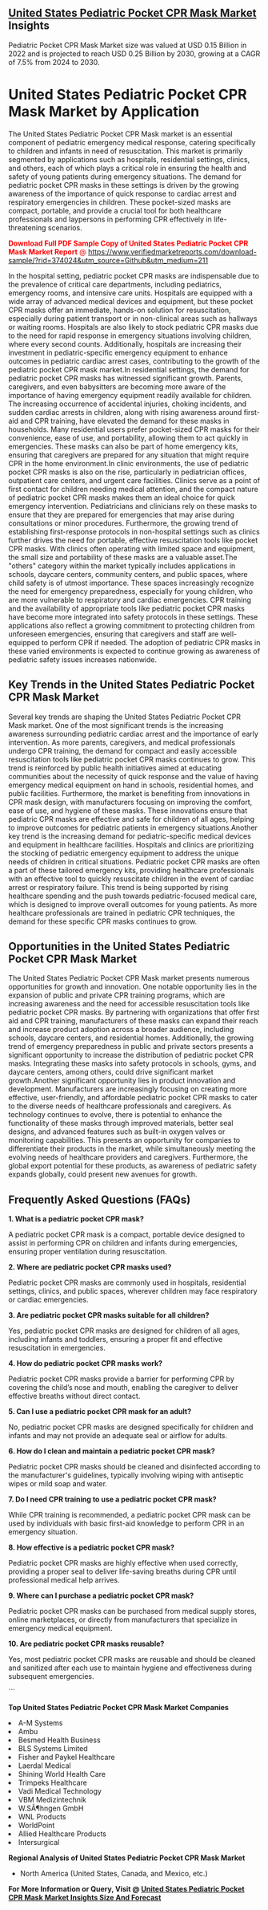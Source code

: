 <h2><a href="https://www.verifiedmarketreports.com/download-sample/?rid=374024&amp;utm_source=Github&amp;utm_medium=211" target="_blank">United States Pediatric Pocket CPR Mask Market</a> Insights</h2><p>Pediatric Pocket CPR Mask Market size was valued at USD 0.15 Billion in 2022 and is projected to reach USD 0.25 Billion by 2030, growing at a CAGR of 7.5% from 2024 to 2030.</p><p><h1>United States Pediatric Pocket CPR Mask Market by Application</h1><p>The United States Pediatric Pocket CPR Mask market is an essential component of pediatric emergency medical response, catering specifically to children and infants in need of resuscitation. This market is primarily segmented by applications such as hospitals, residential settings, clinics, and others, each of which plays a critical role in ensuring the health and safety of young patients during emergency situations. The demand for pediatric pocket CPR masks in these settings is driven by the growing awareness of the importance of quick response to cardiac arrest and respiratory emergencies in children. These pocket-sized masks are compact, portable, and provide a crucial tool for both healthcare professionals and laypersons in performing CPR effectively in life-threatening scenarios. <p><span class=""><span style="color: #ff0000;"><strong>Download Full PDF Sample Copy of United States Pediatric Pocket CPR Mask Market Report</strong> @ </span><a href="https://www.verifiedmarketreports.com/download-sample/?rid=374024&amp;utm_source=Github&amp;utm_medium=211" target="_blank">https://www.verifiedmarketreports.com/download-sample/?rid=374024&amp;utm_source=Github&amp;utm_medium=211</a></span></p>In the hospital setting, pediatric pocket CPR masks are indispensable due to the prevalence of critical care departments, including pediatrics, emergency rooms, and intensive care units. Hospitals are equipped with a wide array of advanced medical devices and equipment, but these pocket CPR masks offer an immediate, hands-on solution for resuscitation, especially during patient transport or in non-clinical areas such as hallways or waiting rooms. Hospitals are also likely to stock pediatric CPR masks due to the need for rapid response in emergency situations involving children, where every second counts. Additionally, hospitals are increasing their investment in pediatric-specific emergency equipment to enhance outcomes in pediatric cardiac arrest cases, contributing to the growth of the pediatric pocket CPR mask market.In residential settings, the demand for pediatric pocket CPR masks has witnessed significant growth. Parents, caregivers, and even babysitters are becoming more aware of the importance of having emergency equipment readily available for children. The increasing occurrence of accidental injuries, choking incidents, and sudden cardiac arrests in children, along with rising awareness around first-aid and CPR training, have elevated the demand for these masks in households. Many residential users prefer pocket-sized CPR masks for their convenience, ease of use, and portability, allowing them to act quickly in emergencies. These masks can also be part of home emergency kits, ensuring that caregivers are prepared for any situation that might require CPR in the home environment.In clinic environments, the use of pediatric pocket CPR masks is also on the rise, particularly in pediatrician offices, outpatient care centers, and urgent care facilities. Clinics serve as a point of first contact for children needing medical attention, and the compact nature of pediatric pocket CPR masks makes them an ideal choice for quick emergency intervention. Pediatricians and clinicians rely on these masks to ensure that they are prepared for emergencies that may arise during consultations or minor procedures. Furthermore, the growing trend of establishing first-response protocols in non-hospital settings such as clinics further drives the need for portable, effective resuscitation tools like pocket CPR masks. With clinics often operating with limited space and equipment, the small size and portability of these masks are a valuable asset.The "others" category within the market typically includes applications in schools, daycare centers, community centers, and public spaces, where child safety is of utmost importance. These spaces increasingly recognize the need for emergency preparedness, especially for young children, who are more vulnerable to respiratory and cardiac emergencies. CPR training and the availability of appropriate tools like pediatric pocket CPR masks have become more integrated into safety protocols in these settings. These applications also reflect a growing commitment to protecting children from unforeseen emergencies, ensuring that caregivers and staff are well-equipped to perform CPR if needed. The adoption of pediatric CPR masks in these varied environments is expected to continue growing as awareness of pediatric safety issues increases nationwide.<h2>Key Trends in the United States Pediatric Pocket CPR Mask Market</h2><p>Several key trends are shaping the United States Pediatric Pocket CPR Mask market. One of the most significant trends is the increasing awareness surrounding pediatric cardiac arrest and the importance of early intervention. As more parents, caregivers, and medical professionals undergo CPR training, the demand for compact and easily accessible resuscitation tools like pediatric pocket CPR masks continues to grow. This trend is reinforced by public health initiatives aimed at educating communities about the necessity of quick response and the value of having emergency medical equipment on hand in schools, residential homes, and public facilities. Furthermore, the market is benefiting from innovations in CPR mask design, with manufacturers focusing on improving the comfort, ease of use, and hygiene of these masks. These innovations ensure that pediatric CPR masks are effective and safe for children of all ages, helping to improve outcomes for pediatric patients in emergency situations.Another key trend is the increasing demand for pediatric-specific medical devices and equipment in healthcare facilities. Hospitals and clinics are prioritizing the stocking of pediatric emergency equipment to address the unique needs of children in critical situations. Pediatric pocket CPR masks are often a part of these tailored emergency kits, providing healthcare professionals with an effective tool to quickly resuscitate children in the event of cardiac arrest or respiratory failure. This trend is being supported by rising healthcare spending and the push towards pediatric-focused medical care, which is designed to improve overall outcomes for young patients. As more healthcare professionals are trained in pediatric CPR techniques, the demand for these specific CPR masks continues to grow.<h2>Opportunities in the United States Pediatric Pocket CPR Mask Market</h2><p>The United States Pediatric Pocket CPR Mask market presents numerous opportunities for growth and innovation. One notable opportunity lies in the expansion of public and private CPR training programs, which are increasing awareness and the need for accessible resuscitation tools like pediatric pocket CPR masks. By partnering with organizations that offer first aid and CPR training, manufacturers of these masks can expand their reach and increase product adoption across a broader audience, including schools, daycare centers, and residential homes. Additionally, the growing trend of emergency preparedness in public and private sectors presents a significant opportunity to increase the distribution of pediatric pocket CPR masks. Integrating these masks into safety protocols in schools, gyms, and daycare centers, among others, could drive significant market growth.Another significant opportunity lies in product innovation and development. Manufacturers are increasingly focusing on creating more effective, user-friendly, and affordable pediatric pocket CPR masks to cater to the diverse needs of healthcare professionals and caregivers. As technology continues to evolve, there is potential to enhance the functionality of these masks through improved materials, better seal designs, and advanced features such as built-in oxygen valves or monitoring capabilities. This presents an opportunity for companies to differentiate their products in the market, while simultaneously meeting the evolving needs of healthcare providers and caregivers. Furthermore, the global export potential for these products, as awareness of pediatric safety expands globally, could present new avenues for growth.<h2>Frequently Asked Questions (FAQs)</h2><p><strong>1. What is a pediatric pocket CPR mask?</strong></p><p>A pediatric pocket CPR mask is a compact, portable device designed to assist in performing CPR on children and infants during emergencies, ensuring proper ventilation during resuscitation.</p><p><strong>2. Where are pediatric pocket CPR masks used?</strong></p><p>Pediatric pocket CPR masks are commonly used in hospitals, residential settings, clinics, and public spaces, wherever children may face respiratory or cardiac emergencies.</p><p><strong>3. Are pediatric pocket CPR masks suitable for all children?</strong></p><p>Yes, pediatric pocket CPR masks are designed for children of all ages, including infants and toddlers, ensuring a proper fit and effective resuscitation in emergencies.</p><p><strong>4. How do pediatric pocket CPR masks work?</strong></p><p>Pediatric pocket CPR masks provide a barrier for performing CPR by covering the child’s nose and mouth, enabling the caregiver to deliver effective breaths without direct contact.</p><p><strong>5. Can I use a pediatric pocket CPR mask for an adult?</strong></p><p>No, pediatric pocket CPR masks are designed specifically for children and infants and may not provide an adequate seal or airflow for adults.</p><p><strong>6. How do I clean and maintain a pediatric pocket CPR mask?</strong></p><p>Pediatric pocket CPR masks should be cleaned and disinfected according to the manufacturer's guidelines, typically involving wiping with antiseptic wipes or mild soap and water.</p><p><strong>7. Do I need CPR training to use a pediatric pocket CPR mask?</strong></p><p>While CPR training is recommended, a pediatric pocket CPR mask can be used by individuals with basic first-aid knowledge to perform CPR in an emergency situation.</p><p><strong>8. How effective is a pediatric pocket CPR mask?</strong></p><p>Pediatric pocket CPR masks are highly effective when used correctly, providing a proper seal to deliver life-saving breaths during CPR until professional medical help arrives.</p><p><strong>9. Where can I purchase a pediatric pocket CPR mask?</strong></p><p>Pediatric pocket CPR masks can be purchased from medical supply stores, online marketplaces, or directly from manufacturers that specialize in emergency medical equipment.</p><p><strong>10. Are pediatric pocket CPR masks reusable?</strong></p><p>Yes, most pediatric pocket CPR masks are reusable and should be cleaned and sanitized after each use to maintain hygiene and effectiveness during subsequent emergencies.</p>```</p><p><strong>Top United States Pediatric Pocket CPR Mask Market Companies</strong></p><div data-test-id=""><p><li>A-M Systems</li><li> Ambu</li><li> Besmed Health Business</li><li> BLS Systems Limited</li><li> Fisher and Paykel Healthcare</li><li> Laerdal Medical</li><li> Shining World Health Care</li><li> Trimpeks Healthcare</li><li> Vadi Medical Technology</li><li> VBM Medizintechnik</li><li> W.SÃ¶hngen GmbH</li><li> WNL Products</li><li> WorldPoint</li><li> Allied Healthcare Products</li><li> Intersurgical</li></p><div><strong>Regional Analysis of&nbsp;United States Pediatric Pocket CPR Mask Market</strong></div><ul><li dir="ltr"><p dir="ltr">North America&nbsp;(United States, Canada, and Mexico, etc.)</p></li></ul><p><strong>For More Information or Query, Visit @&nbsp;</strong><strong><a href="https://www.verifiedmarketreports.com/product/pediatric-pocket-cpr-mask-market/?utm_source=Github&amp;utm_medium=211" target="_blank">United States Pediatric Pocket CPR Mask Market Insights Size And Forecast</a></strong></p></div>
